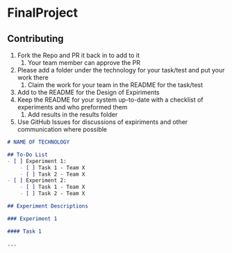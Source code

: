 # FinalProject

## Contributing
1) Fork the Repo and PR it back in to add to it
    1) Your team member can approve the PR
3) Please add a folder under the technology for your task/test and put your work there
    1) Claim the work for your team in the README for the task/test
4) Add to the README for the Design of Expiriments 
5) Keep the README for your system up-to-date with a checklist of experiments and who preformed them
    1) Add results in the results folder 
6) Use GitHub Issues for discussions of expiriments and other communication where possible 

``` markdown 
# NAME OF TECHNOLOGY

## To-Do List
- [ ] Experiment 1: 
    - [ ] Task 1 - Team X
    - [ ] Task 2 - Team X
- [ ] Experiment 2: 
    - [ ] Task 1 - Team X
    - [ ] Task 2 - Team X

## Experiment Descriptions 

### Experiment 1 

#### Task 1 

...
```
